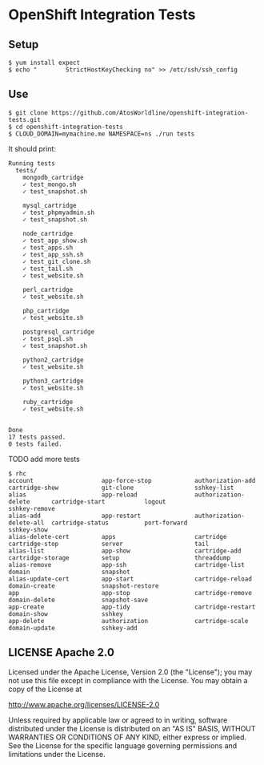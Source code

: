 # OpenShift Integration Tests

## Setup

    $ yum install expect
    $ echo "        StrictHostKeyChecking no" >> /etc/ssh/ssh_config

## Use

    $ git clone https://github.com/AtosWorldline/openshift-integration-tests.git
    $ cd openshift-integration-tests
    $ CLOUD_DOMAIN=mymachine.me NAMESPACE=ns ./run tests

It should print: 

    Running tests
      tests/
        mongodb_cartridge
        ✓ test_mongo.sh
        ✓ test_snapshot.sh

        mysql_cartridge
        ✓ test_phpmyadmin.sh
        ✓ test_snapshot.sh

        node_cartridge
        ✓ test_app_show.sh
        ✓ test_apps.sh
        ✓ test_app_ssh.sh
        ✓ test_git_clone.sh
        ✓ test_tail.sh
        ✓ test_website.sh

        perl_cartridge
        ✓ test_website.sh

        php_cartridge
        ✓ test_website.sh

        postgresql_cartridge
        ✓ test_psql.sh
        ✓ test_snapshot.sh

        python2_cartridge
        ✓ test_website.sh

        python3_cartridge
        ✓ test_website.sh

        ruby_cartridge
        ✓ test_website.sh


    Done
    17 tests passed.
    0 tests failed.

TODO add more tests

```
$ rhc
account                   app-force-stop            authorization-add         cartridge-show            git-clone                 sshkey-list
alias                     app-reload                authorization-delete      cartridge-start           logout                    sshkey-remove
alias-add                 app-restart               authorization-delete-all  cartridge-status          port-forward              sshkey-show
alias-delete-cert         apps                      cartridge                 cartridge-stop            server                    tail
alias-list                app-show                  cartridge-add             cartridge-storage         setup                     threaddump
alias-remove              app-ssh                   cartridge-list            domain                    snapshot
alias-update-cert         app-start                 cartridge-reload          domain-create             snapshot-restore
app                       app-stop                  cartridge-remove          domain-delete             snapshot-save
app-create                app-tidy                  cartridge-restart         domain-show               sshkey
app-delete                authorization             cartridge-scale           domain-update             sshkey-add
```

## LICENSE Apache 2.0

Licensed under the Apache License, Version 2.0 (the "License");
you may not use this file except in compliance with the License.
You may obtain a copy of the License at

   http://www.apache.org/licenses/LICENSE-2.0

Unless required by applicable law or agreed to in writing, software
distributed under the License is distributed on an "AS IS" BASIS,
WITHOUT WARRANTIES OR CONDITIONS OF ANY KIND, either express or implied.
See the License for the specific language governing permissions and
limitations under the License.
